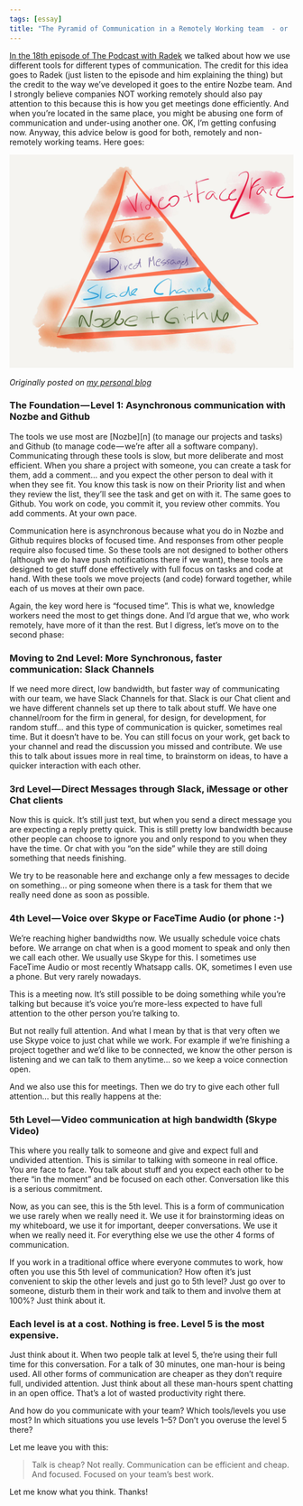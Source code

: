 ```yaml
---
tags: [essay]
title: "The Pyramid of Communication in a Remotely Working team  - or  -  how to get meetings done… in many different ways."
---
```


[In the 18th episode of The Podcast with Radek](http://thepodcast.fm/18) we talked about how we use different tools for different types of communication. The credit for this idea goes to Radek (just listen to the episode and him explaining the thing) but the credit to the way we’ve developed it goes to the entire Nozbe team. And I strongly believe companies NOT working remotely should also pay attention to this because this is how you get meetings done efficiently. And when you’re located in the same place, you might be abusing one form of communication and under-using another one. OK, I’m getting confusing now. Anyway, this advice below is good for both, remotely and non-remotely working teams. Here goes:

![pyramid of communication](/img/communication.jpg)

*Originally posted on [my personal blog](https://sliwinski.com/communication-pyramid)*

<!--More-->

### The Foundation — Level 1: Asynchronous communication with Nozbe and Github

The tools we use most are [Nozbe][n] (to manage our projects and tasks) and Github (to manage code — we’re after all a software company). Communicating through these tools is slow, but more deliberate and most efficient. When you share a project with someone, you can create a task for them, add a comment… and you expect the other person to deal with it when they see fit. You know this task is now on their Priority list and when they review the list, they’ll see the task and get on with it. The same goes to Github. You work on code, you commit it, you review other commits. You add comments. At your own pace.

Communication here is asynchronous because what you do in Nozbe and Github requires blocks of focused time. And responses from other people require also focused time. So these tools are not designed to bother others (although we do have push notifications there if we want), these tools are designed to get stuff done effectively with full focus on tasks and code at hand. With these tools we move projects (and code) forward together, while each of us moves at their own pace.

Again, the key word here is “focused time”. This is what we, knowledge workers need the most to get things done. And I’d argue that we, who work remotely, have more of it than the rest. But I digress, let’s move on to the second phase:

### Moving to 2nd Level: More Synchronous, faster communication: Slack Channels

If we need more direct, low bandwidth, but faster way of communicating with our team, we have Slack Channels for that. Slack is our Chat client and we have different channels set up there to talk about stuff. We have one channel/room for the firm in general, for design, for development, for random stuff… and this type of communication is quicker, sometimes real time. But it doesn’t have to be. You can still focus on your work, get back to your channel and read the discussion you missed and contribute. We use this to talk about issues more in real time, to brainstorm on ideas, to have a quicker interaction with each other.

### 3rd Level — Direct Messages through Slack, iMessage or other Chat clients

Now this is quick. It’s still just text, but when you send a direct message you are expecting a reply pretty quick. This is still pretty low bandwidth because other people can choose to ignore you and only respond to you when they have the time. Or chat with you “on the side” while they are still doing something that needs finishing.

We try to be reasonable here and exchange only a few messages to decide on something… or ping someone when there is a task for them that we really need done as soon as possible.

### 4th Level — Voice over Skype or FaceTime Audio (or phone :-)

We’re reaching higher bandwidths now. We usually schedule voice chats before. We arrange on chat when is a good moment to speak and only then we call each other. We usually use Skype for this. I sometimes use FaceTime Audio or most recently Whatsapp calls. OK, sometimes I even use a phone. But very rarely nowadays.

This is a meeting now. It’s still possible to be doing something while you’re talking but because it’s voice you’re more-less expected to have full attention to the other person you’re talking to.

But not really full attention. And what I mean by that is that very often we use Skype voice to just chat while we work. For example if we’re finishing a project together and we’d like to be connected, we know the other person is listening and we can talk to them anytime… so we keep a voice connection open.

And we also use this for meetings. Then we do try to give each other full attention… but this really happens at the:

### 5th Level — Video communication at high bandwidth (Skype Video)

This where you really talk to someone and give and expect full and undivided attention. This is similar to talking with someone in real office. You are face to face. You talk about stuff and you expect each other to be there “in the moment” and be focused on each other. Conversation like this is a serious commitment.

Now, as you can see, this is the 5th level. This is a form of communication we use rarely when we really need it. We use it for brainstorming ideas on my whiteboard, we use it for important, deeper conversations. We use it when we really need it. For everything else we use the other 4 forms of communication.

If you work in a traditional office where everyone commutes to work, how often you use this 5th level of communication? How often it’s just convenient to skip the other levels and just go to 5th level? Just go over to someone, disturb them in their work and talk to them and involve them at 100%? Just think about it.

### Each level is at a cost. Nothing is free. Level 5 is the most expensive.

Just think about it. When two people talk at level 5, the’re using their full time for this conversation. For a talk of 30 minutes, one man-hour is being used. All other forms of communication are cheaper as they don’t require full, undivided attention. Just think about all these man-hours spent chatting in an open office. That’s a lot of wasted productivity right there.

And how do you communicate with your team? Which tools/levels you use most? In which situations you use levels 1–5? Don’t you overuse the level 5 there?

Let me leave you with this:

> Talk is cheap? Not really. Communication can be efficient and cheap. And focused. Focused on your team’s best work.

Let me know what you think. Thanks!


<!--
2015-11-05-the-pyramid-of-communication-in-a-remotely-working-team-or-how-to-get-meetings-done-in-many-8c07ab23f8de.md
-->